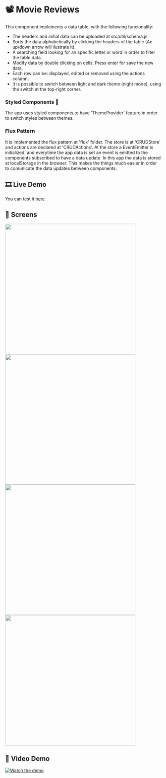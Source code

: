 # 📽️ Movie Reviews

This component implements a data table, with the following funcionality:

- The headers and initial data can be uploaded at src/util/schema.js
- Sorts the data alphabetically by clicking the headers of the table (An up/down arrow will ilustrate it).
- A searching field looking for an specific letter or word in order to filter the table data.
- Modify data by double clicking on cells. Press enter for save the new data.
- Each row can be: displayed, edited or removed using the actions column.
- It is possible to switch between light and dark theme (night mode), using the switch at the top-right corner.

### Styled Components 💅
The app uses styled components to have 'ThemeProvider' feature in order to switch styles between themes.

### Flux Pattern
It is implemented the flux pattern at 'flux' folder. The store is at 'CRUDStore' and actions are declared at 'CRUDActions'. At the store a EventEmitter is initialized, and everytime the app data is set an event is emitted to the components subscribed to have a data update. In this app the data is stored at localStorage in the browser. This makes the things much easier in order to comunicate the data updates between components.

## 🎞️ Live Demo
You can test it [here](https://elastic-easley-ac3d02.netlify.com/)

## 📸 Screens

<img src="https://github.com/GuilleAngulo/movie-reviews/blob/master/img/light-theme.png" width="420"> <img src="https://github.com/GuilleAngulo/movie-reviews/blob/master/img/light-edit.png" width="420">
<img src="https://github.com/GuilleAngulo/movie-reviews/blob/master/img/dark-theme.png" width="420"> <img src="https://github.com/GuilleAngulo/movie-reviews/blob/master/img/add-dark.png" width="420">

## 🎥 Video Demo
[![Watch the demo](https://github.com/GuilleAngulo/movie-reviews/blob/master/img/github-youtube.png)](https://www.youtube.com/watch?v=PAjQd3ibD4Y)
